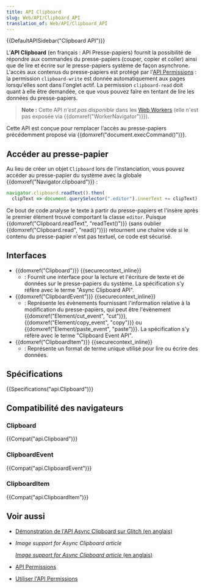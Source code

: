 ```yaml
---
title: API Clipboard
slug: Web/API/Clipboard_API
translation_of: Web/API/Clipboard_API
---
```

{{DefaultAPISidebar("Clipboard API")}}

L'**API Clipboard** (en français : API Presse-papiers) fournit la possibilité de répondre aux commandes du presse-papiers (couper, copier et coller) ainsi que de lire et écrire sur le presse-papiers système de façon asynchrone. L'accès aux contenus du presse-papiers est protégé par l'[API Permissions](/fr/docs/Web/API/Permissions_API) : la permission `clipboard-write` est donnée automatiquement aux pages lorsqu'elles sont dans l'onglet actif. La permission `clipboard-read` doit quant à elle être demandée, ce que vous pouvez faire en tentant de lire les données du presse-papiers.

> **Note :** Cette API _n'est pas disponible_ dans les [Web Workers](/fr/docs/Web/API/Web_Workers_API) (elle n'est pas exposée via {{domxref("WorkerNavigator")}}).

Cette API est conçue pour remplacer l'accès au presse-papiers précédemment proposé via {{domxref("document.execCommand()")}}.

## Accéder au presse-papier

Au lieu de créer un objet `Clipboard` lors de l'instanciation, vous pouvez accéder au presse-papier du système avec la globale {{domxref("Navigator.clipboard")}} :

```js
navigator.clipboard.readText().then(
  clipText => document.querySelector(".editor").innerText += clipText);
```

Ce bout de code analyse le texte à partir du presse-papiers et l'insère après le premier élément trouvé comportant la classe `editor`. Puisque {{domxref("Clipboard.readText", "readText()")}} (sans oublier {{domxref("Clipboard.read", "read()")}}) retournent une chaîne vide si le contenu du presse-papier n'est pas textuel, ce code est sécurisé.

## Interfaces

- {{domxref("Clipboard")}} {{securecontext_inline}}
  - : Fournit une interface pour la lecture et l'écriture de texte et de données sur le presse-papiers du système. La spécification s'y réfère avec le terme "Async Clipboard API".
- {{domxref("ClipboardEvent")}} {{securecontext_inline}}
  - : Représente les évènements fournissant l'information relative à la modification du presse-papiers, qui peut être l'évènement {{domxref("Element/cut_event", "cut")}}, {{domxref("Element/copy_event", "copy")}} ou {{domxref("Element/paste_event", "paste")}}. La spécification s'y réfère avec le terme "Clipboard Event API".
- {{domxref("ClipboardItem")}} {{securecontext_inline}}
  - : Représente un format de terme unique utilisé pour lire ou écrire des données.

## Spécifications

{{Specifications("api.Clipboard")}}

## Compatibilité des navigateurs

### Clipboard

{{Compat("api.Clipboard")}}

### ClipboardEvent

{{Compat("api.ClipboardEvent")}}

### ClipboardItem

{{Compat("api.ClipboardItem")}}

## Voir aussi

- [Démonstration de l'API Async Clipboard sur Glitch (en anglais)](https://async-clipboard-api.glitch.me/)
- <i lang="en">Image support for Async Clipboard article</i>

  [<i lang="en">Image support for Async Clipboard article</i> (en anglais)](https://web.dev/image-support-for-async-clipboard/)

- [API Permissions](/fr/docs/Web/API/Permissions_API)
- [Utiliser l'API Permissions](/fr/docs/Web/API/Permissions_API/Using_the_Permissions_API)
